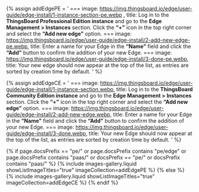 {% assign addEdgePE = '
    ===
        image: https://img.thingsboard.io/edge/user-guide/edge-install/1-instance-section-pe.webp ,
        title: Log in to the **ThingsBoard Professional Edition instance** and go to the **Edge Management > Instances** section. Click the **“+”** icon in the top right corner and select the **“Add new edge”** option.
    ===
        image: https://img.thingsboard.io/edge/user-guide/edge-install/2-add-new-edge-pe.webp,
        title: Enter a name for your Edge in the **“Name”** field and click the **“Add”** button to confirm the addition of your new Edge.
    ===
        image: https://img.thingsboard.io/edge/user-guide/edge-install/3-done-pe.webp,
        title: Your new edge should now appear at the top of the list, as entries are sorted by creation time by default.
'
%}

{% assign addEdgeCE = '
    ===
        image: https://img.thingsboard.io/edge/user-guide/edge-install/1-instance-section.webp,
        title: Log in to the **ThingsBoard Community Edition instance** and go to the **Edge Management > Instances** section. Click the **“+”** icon in the top right corner and select the **“Add new edge”** option.
    ===
        image: https://img.thingsboard.io/edge/user-guide/edge-install/2-add-new-edge.webp,
        title: Enter a name for your Edge in the **“Name”** field and click the **“Add”** button to confirm the addition of your new Edge.
    ===
        image: https://img.thingsboard.io/edge/user-guide/edge-install/3-done.webp,
        title: Your new Edge should now appear at the top of the list, as entries are sorted by creation time by default.
'
%}


{% if page.docsPrefix == "pe/" or page.docsPrefix contains "pe/edge" or page.docsPrefix contains "paas/" or docsPrefix == "pe/" or docsPrefix contains "paas/" %}
    {% include images-gallery.liquid showListImageTitles="true" imageCollection=addEdgePE %}
{% else %}  
    {% include images-gallery.liquid showListImageTitles="true" imageCollection=addEdgeCE %}
{% endif %}

